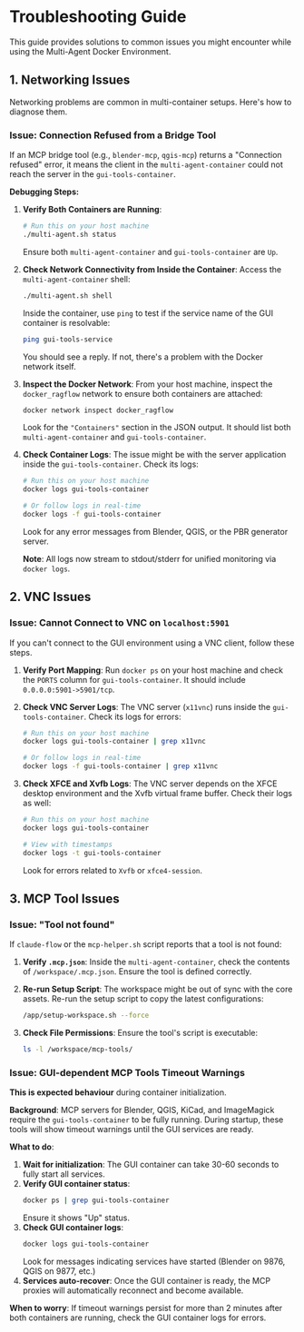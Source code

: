 # Troubleshooting Guide

This guide provides solutions to common issues you might encounter while using the Multi-Agent Docker Environment.

## 1. Networking Issues

Networking problems are common in multi-container setups. Here's how to diagnose them.

### Issue: Connection Refused from a Bridge Tool

If an MCP bridge tool (e.g., `blender-mcp`, `qgis-mcp`) returns a "Connection refused" error, it means the client in the `multi-agent-container` could not reach the server in the `gui-tools-container`.

**Debugging Steps:**

1.  **Verify Both Containers are Running**:
    ```bash
    # Run this on your host machine
    ./multi-agent.sh status
    ```
    Ensure both `multi-agent-container` and `gui-tools-container` are `Up`.

2.  **Check Network Connectivity from Inside the Container**:
    Access the `multi-agent-container` shell:
    ```bash
    ./multi-agent.sh shell
    ```
    Inside the container, use `ping` to test if the service name of the GUI container is resolvable:
    ```bash
    ping gui-tools-service
    ```
    You should see a reply. If not, there's a problem with the Docker network itself.

3.  **Inspect the Docker Network**:
    From your host machine, inspect the `docker_ragflow` network to ensure both containers are attached:
    ```bash
    docker network inspect docker_ragflow
    ```
    Look for the `"Containers"` section in the JSON output. It should list both `multi-agent-container` and `gui-tools-container`.

4.  **Check Container Logs**:
    The issue might be with the server application inside the `gui-tools-container`. Check its logs:
    ```bash
    # Run this on your host machine
    docker logs gui-tools-container

    # Or follow logs in real-time
    docker logs -f gui-tools-container
    ```
    Look for any error messages from Blender, QGIS, or the PBR generator server.

    **Note**: All logs now stream to stdout/stderr for unified monitoring via `docker logs`.

## 2. VNC Issues

### Issue: Cannot Connect to VNC on `localhost:5901`

If you can't connect to the GUI environment using a VNC client, follow these steps.

1.  **Verify Port Mapping**:
    Run `docker ps` on your host machine and check the `PORTS` column for `gui-tools-container`. It should include `0.0.0.0:5901->5901/tcp`.

2.  **Check VNC Server Logs**:
    The VNC server (`x11vnc`) runs inside the `gui-tools-container`. Check its logs for errors:
    ```bash
    # Run this on your host machine
    docker logs gui-tools-container | grep x11vnc

    # Or follow logs in real-time
    docker logs -f gui-tools-container | grep x11vnc
    ```

3.  **Check XFCE and Xvfb Logs**:
    The VNC server depends on the XFCE desktop environment and the Xvfb virtual frame buffer. Check their logs as well:
    ```bash
    # Run this on your host machine
    docker logs gui-tools-container

    # View with timestamps
    docker logs -t gui-tools-container
    ```
    Look for errors related to `Xvfb` or `xfce4-session`.

## 3. MCP Tool Issues

### Issue: "Tool not found"

If `claude-flow` or the `mcp-helper.sh` script reports that a tool is not found:

1.  **Verify `.mcp.json`**:
    Inside the `multi-agent-container`, check the contents of `/workspace/.mcp.json`. Ensure the tool is defined correctly.

2.  **Re-run Setup Script**:
    The workspace might be out of sync with the core assets. Re-run the setup script to copy the latest configurations:
    ```bash
    /app/setup-workspace.sh --force
    ```

3.  **Check File Permissions**:
    Ensure the tool's script is executable:
    ```bash
    ls -l /workspace/mcp-tools/
    ```

### Issue: GUI-dependent MCP Tools Timeout Warnings

**This is expected behaviour** during container initialization.

**Background**: MCP servers for Blender, QGIS, KiCad, and ImageMagick require the `gui-tools-container` to be fully running. During startup, these tools will show timeout warnings until the GUI services are ready.

**What to do**:
1.  **Wait for initialization**: The GUI container can take 30-60 seconds to fully start all services.
2.  **Verify GUI container status**:
    ```bash
    docker ps | grep gui-tools-container
    ```
    Ensure it shows "Up" status.
3.  **Check GUI container logs**:
    ```bash
    docker logs gui-tools-container
    ```
    Look for messages indicating services have started (Blender on 9876, QGIS on 9877, etc.)
4.  **Services auto-recover**: Once the GUI container is ready, the MCP proxies will automatically reconnect and become available.

**When to worry**: If timeout warnings persist for more than 2 minutes after both containers are running, check the GUI container logs for errors.